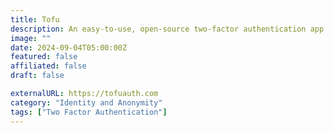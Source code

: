 ```yaml
---
title: Tofu
description: An easy-to-use, open-source two-factor authentication app designed specifically for iOS.
image: ""
date: 2024-09-04T05:00:00Z
featured: false
affiliated: false
draft: false

externalURL: https://tofuauth.com
category: "Identity and Anonymity"
tags: ["Two Factor Authentication"]
---
```

